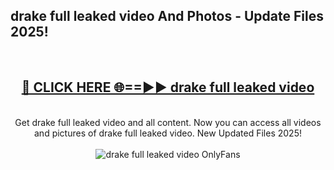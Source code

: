 <h2>drake full leaked video And Photos - Update Files 2025!</h2>
<br>
<div align="center">
<h2><a href="https://linkcuts.com/hfmhzwbr" rel="nofollow">🔴 CLICK HERE 🌐==►► drake full leaked video</a></h2>
<br>
Get drake full leaked video and all content. Now you can access all videos and pictures of drake full leaked video. New Updated Files 2025!
<br>
<br>
<a href="https://linkcuts.com/hfmhzwbr" rel="nofollow" data-target="animated-image.originalLink"><img src="https://i.ibb.co.com/WyWwxjT/player-gif2.gif" alt="drake full leaked video OnlyFans" style="max-width: 100%; display: inline-block;" data-target="animated-image.originalImage"></a>
</div>
<br>